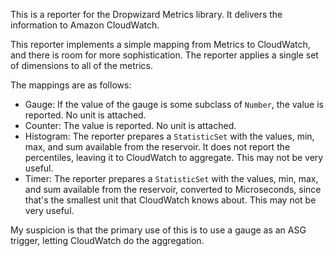 This is a reporter for the Dropwizard Metrics library. It delivers the information to Amazon CloudWatch.

This reporter implements a simple mapping from Metrics to CloudWatch, and there is room for more 
sophistication. The reporter applies a single set of dimensions to all of the metrics. 

The mappings are as follows:

* Gauge: If the value of the gauge is some subclass of `Number`, the value is reported. No unit is attached.
* Counter: The value is reported. No unit is attached.
* Histogram: The reporter prepares a `StatisticSet` with the values, min, max, and sum available from the reservoir. 
  It does not report the percentiles, leaving it to CloudWatch to aggregate. This may not be very useful.
* Timer: The reporter prepares a `StatisticSet` with the values, min, max, and sum available from the reservoir,
  converted to Microseconds, since that's the smallest unit that CloudWatch knows about. This may not be very useful.
  
My suspicion is that the primary use of this is to use a gauge as an ASG trigger, letting CloudWatch do the 
aggregation.

